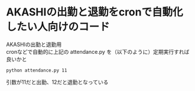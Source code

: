 # AKASHIの出勤と退勤をcronで自動化したい人向けのコード
AKASHIの出勤と退勤用  
cronなどで自動的に上記の attendance.py を（以下のように）定期実行すれば良いかと
```
python attendance.py 11
```
引数が11だと出勤、12だと退勤となっている
